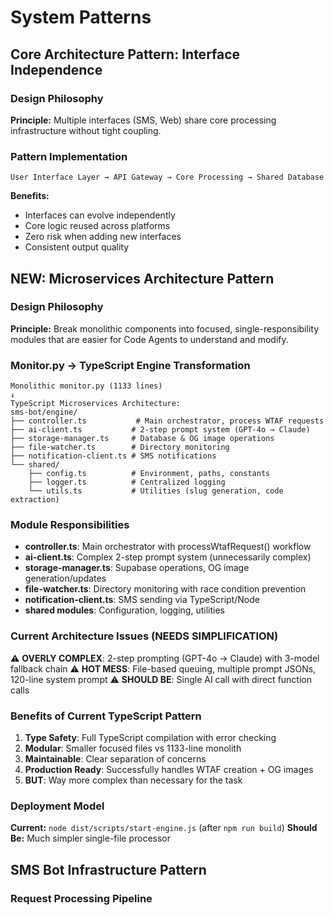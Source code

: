 # System Patterns

## Core Architecture Pattern: Interface Independence

### Design Philosophy
**Principle:** Multiple interfaces (SMS, Web) share core processing infrastructure without tight coupling.

### Pattern Implementation
```
User Interface Layer → API Gateway → Core Processing → Shared Database
```

**Benefits:**
- Interfaces can evolve independently
- Core logic reused across platforms
- Zero risk when adding new interfaces
- Consistent output quality

## NEW: Microservices Architecture Pattern

### Design Philosophy
**Principle:** Break monolithic components into focused, single-responsibility modules that are easier for Code Agents to understand and modify.

### Monitor.py → TypeScript Engine Transformation
```
Monolithic monitor.py (1133 lines)
↓
TypeScript Microservices Architecture:
sms-bot/engine/
├── controller.ts           # Main orchestrator, process WTAF requests
├── ai-client.ts           # 2-step prompt system (GPT-4o → Claude)  
├── storage-manager.ts     # Database & OG image operations
├── file-watcher.ts        # Directory monitoring
├── notification-client.ts # SMS notifications
└── shared/
    ├── config.ts          # Environment, paths, constants
    ├── logger.ts          # Centralized logging
    └── utils.ts           # Utilities (slug generation, code extraction)
```

### Module Responsibilities
- **controller.ts**: Main orchestrator with processWtafRequest() workflow
- **ai-client.ts**: Complex 2-step prompt system (unnecessarily complex)
- **storage-manager.ts**: Supabase operations, OG image generation/updates
- **file-watcher.ts**: Directory monitoring with race condition prevention
- **notification-client.ts**: SMS sending via TypeScript/Node
- **shared modules**: Configuration, logging, utilities

### Current Architecture Issues (NEEDS SIMPLIFICATION)
⚠️ **OVERLY COMPLEX**: 2-step prompting (GPT-4o → Claude) with 3-model fallback chain
⚠️ **HOT MESS**: File-based queuing, multiple prompt JSONs, 120-line system prompt
⚠️ **SHOULD BE**: Single AI call with direct function calls

### Benefits of Current TypeScript Pattern
1. **Type Safety**: Full TypeScript compilation with error checking
2. **Modular**: Smaller focused files vs 1133-line monolith  
3. **Maintainable**: Clear separation of concerns
4. **Production Ready**: Successfully handles WTAF creation + OG images
5. **BUT**: Way more complex than necessary for the task

### Deployment Model
**Current:** `node dist/scripts/start-engine.js` (after `npm run build`)
**Should Be:** Much simpler single-file processor

## SMS Bot Infrastructure Pattern

### Request Processing Pipeline
```